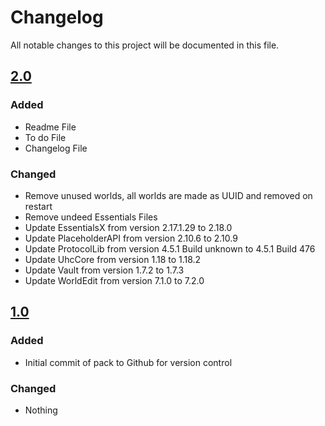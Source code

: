 # Changelog
All notable changes to this project will be documented in this file.

## [2.0]

### Added

- Readme File
- To do File
- Changelog File

### Changed
- Remove unused worlds, all worlds are made as UUID and removed on restart
- Remove undeed Essentials Files
- Update EssentialsX from version 2.17.1.29 to 2.18.0
- Update PlaceholderAPI from version 2.10.6 to 2.10.9
- Update ProtocolLib from version 4.5.1 Build unknown to 4.5.1 Build 476
- Update UhcCore from version 1.18 to 1.18.2
- Update Vault from version 1.7.2 to 1.7.3
- Update WorldEdit from version 7.1.0 to 7.2.0

## [1.0]

### Added

- Initial commit of pack to Github for version control

### Changed
- Nothing

[2.0]: https://github.com/apexhosting/UHC/releases/tag/2.0
[1.0]: https://github.com/apexhosting/UHC/releases/tag/1.0